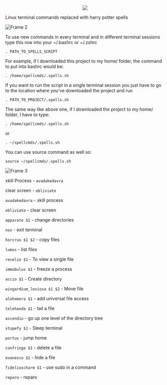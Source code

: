 <p align="center">
  <img src="https://user-images.githubusercontent.com/12611076/66220372-30a03280-e6cd-11e9-9263-55f1eb129b1d.png">
</p>


Linux terminal commands replaced with harry potter spells

![Frame 2](https://user-images.githubusercontent.com/12611076/66304658-05e8f080-e8fe-11e9-8af1-e5876e29a740.png)

To use new commands in every terminal and in different terminal sessions type this row into your ~/.bashrc or ~/.zshrc 
```
. PATH_TO_SPELLS_SCRIPT 
```
For example, if I downloaded this project to my home/ folder, the command to put into bashrc would be:
```
. /home/spellcmds/.spells.sh 
```

If you want to run the script in a single terminal session you just have to go to the location where you've downloaded the project and run 
```
. PATH_TO_PROJECT/.spells.sh
```

The same way like above one, if I downloaded the project to my home/ folder, I have to type:
```
. /home/spellcmds/.spells.sh
```

or 

```
. ~/spellcmds/.spells.sh
```

You can use source command as well so:

```
source ~/spellcmds/.spells.sh 
```

![Frame 3](https://user-images.githubusercontent.com/12611076/66304662-084b4a80-e8fe-11e9-9cd1-547b6b981a67.png)

xkill Process - `avadakedavra`

clear screen - `obliviate`

`avadakedavra` - xkill process

`obliviate` - clear screen

`apparate $1` - change directories 

`nox` - exit terminal

`horcrux $1 $2` - copy files 

`lumos` - list files

`revelio $1` - To view a single file

`immobulus $1` - freeze a process 

`accio $1` - Create directory

`wingardium_leviosa $1 $2` - Move file

`alohomora $1` - add universal file access

`telehanda $1` - tail a file

`ascendio` - go up one level of the directory tree

`stupefy $1` - Sleep terminal

`portus` - jump home

`confringo $1` - delete a file

`evanesco $1` - hide a file

`fideliuscharm $1` - use sudo in a command

`reparo` - reparo